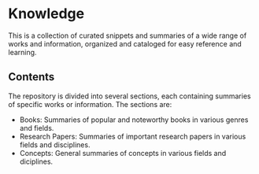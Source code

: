 # Knowledge
This is a collection of curated snippets and summaries of a wide range of works and information, organized and cataloged for easy reference and learning.

## Contents
The repository is divided into several sections, each containing summaries of specific works or information. The sections are:

* Books: Summaries of popular and noteworthy books in various genres and fields.
* Research Papers: Summaries of important research papers in various fields and disciplines.
* Concepts: General summaries of concepts in various fields and diciplines.
